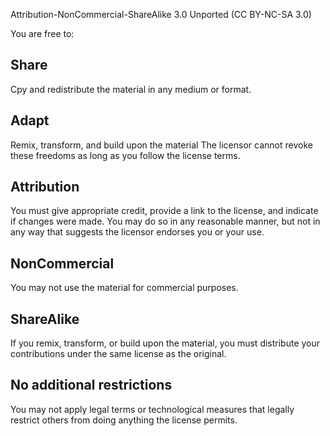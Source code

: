 Attribution-NonCommercial-ShareAlike 3.0 Unported (CC BY-NC-SA 3.0)

You are free to:

## Share
Cpy and redistribute the material in any medium or format.

## Adapt
Remix, transform, and build upon the material
The licensor cannot revoke these freedoms as long as you follow the license terms.

## Attribution
You must give appropriate credit, provide a link to the license, and indicate if changes were made. You may do so in any reasonable manner, but not in any way that suggests the licensor endorses you or your use.

## NonCommercial
You may not use the material for commercial purposes.

## ShareAlike
If you remix, transform, or build upon the material, you must distribute your contributions under the same license as the original.

## No additional restrictions
You may not apply legal terms or technological measures that legally restrict others from doing anything the license permits.
